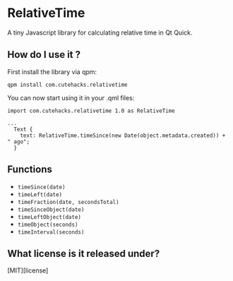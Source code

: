 # RelativeTime

A tiny Javascript library for calculating relative time in Qt Quick.

## How do I use it ?

First install the library via qpm:

```
qpm install com.cutehacks.relativetime
```

You can now start using it in your .qml files:

```
import com.cutehacks.relativetime 1.0 as RelativeTime

...
  Text {
    text: RelativeTime.timeSince(new Date(object.metadata.created)) + " ago";
  }

```

## Functions

* `timeSince(date)`
* `timeLeft(date)`
* `timeFraction(date, secondsTotal)`
* `timeSinceObject(date)`
* `timeLeftObject(date)`
* `timeObject(seconds)`
* `timeInterval(seconds)`

## What license is it released under?

[MIT][license]
